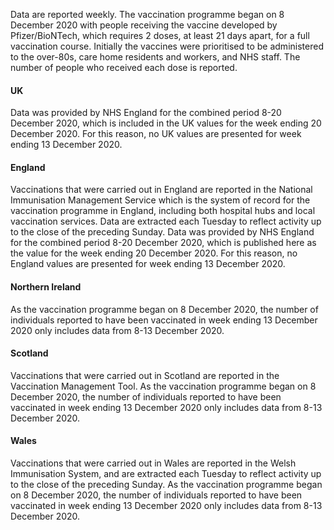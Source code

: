 Data are reported weekly. The vaccination programme began on 8 December 2020 with people receiving the vaccine developed
by Pfizer/BioNTech, which requires 2 doses, at least 21 days apart, for a full vaccination course. Initially the vaccines were prioritised to be administered to the over-80s, care home residents and workers, and NHS staff. The number of people who received each dose is reported.

#### UK

Data was provided by NHS England for the combined period 8-20 December 2020, which is included in the UK values for the week ending 20 December 2020. For this reason, no UK values are presented for week ending 13 December 2020.

#### England

Vaccinations that were carried out in England are reported in the National Immunisation Management Service which is the system of record for the vaccination programme in England, including both hospital hubs and local vaccination services. Data are extracted each Tuesday to reflect activity up to the close of the preceding Sunday. Data was provided by NHS England for the combined period 8-20 December 2020, which is published here as the value for the week ending 20 December 2020. For this reason, no England values are presented for week ending 13 December 2020.

#### Northern Ireland

As the vaccination programme began on 8 December 2020, the number of individuals reported to have been vaccinated in week ending 13
December 2020 only includes data from 8-13 December 2020.

#### Scotland

Vaccinations that were carried out in Scotland are reported in the Vaccination Management Tool. As the vaccination programme began on 8 December 2020, the number of individuals reported to have been vaccinated in week ending 13
December 2020 only includes data from 8-13 December 2020.

#### Wales

Vaccinations that were carried out in Wales are reported in the Welsh Immunisation System, and are extracted each Tuesday to reflect activity up to the close of the preceding Sunday. As the vaccination programme began on 8 December 2020, the number of individuals reported to have been vaccinated in week ending 13 December 2020 only includes data from 8-13 December 2020.